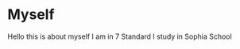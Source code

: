 # Myself
<!DOCTYPE html>
<html>
<head>
Hello this is about myself
</head>

<body>
I am in 7 Standard I study in Sophia School
</body>

</html>
